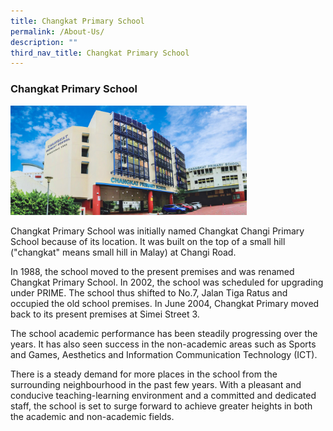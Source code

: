 ```yaml
---
title: Changkat Primary School
permalink: /About-Us/
description: ""
third_nav_title: Changkat Primary School
---
```

### Changkat Primary School

<img src="/images/School%20Frontage%20Photo.jpg" 
     style="width:75%">
		 
Changkat Primary School was initially named Changkat Changi Primary School because of its location. It was built on the top of a small hill ("changkat" means small hill in Malay) at Changi Road.

In 1988, the school moved to the present premises and was renamed Changkat Primary School. In 2002, the school was scheduled for upgrading under PRIME. The school thus shifted to No.7, Jalan Tiga Ratus and occupied the old school premises. In June 2004, Changkat Primary moved back to its present premises at Simei Street 3.

The school academic performance has been steadily progressing over the years. It has also seen success in the non-academic areas such as Sports and Games, Aesthetics and Information Communication Technology (ICT).

There is a steady demand for more places in the school from the surrounding neighbourhood in the past few years. With a pleasant and conducive teaching-learning environment and a committed and dedicated staff, the school is set to surge forward to achieve greater heights in both the academic and non-academic fields.